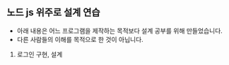 ## 노드 js 위주로 설계 연습

 * 아래 내용은 어느 프로그램을 제작하는 목적보다 설계 공부를 위해 만들었습니다.
 * 다른 사람들의 이해를 목적으로 한 것이 아닙니다.
 
1. 로그인 구현, 설계

